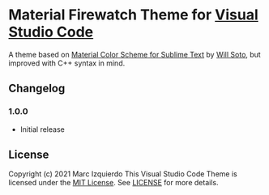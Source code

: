 # Material Firewatch Theme for [Visual Studio Code](http://code.visualstudio.com) #

A theme based on [Material Color Scheme for Sublime Text](https://github.com/willsoto/material-color-scheme) by [Will Soto](https://github.com/willsoto), but improved with C++ syntax in mind.

## Changelog

### 1.0.0 ###

- Initial release

## License

Copyright (c) 2021 Marc Izquierdo
This Visual Studio Code Theme is licensed under the [MIT License](https://choosealicense.com/licenses/mit/). See
[LICENSE](https://github.com/marcizhu/material-firewatch-theme/blob/master/LICENSE) for more details.
